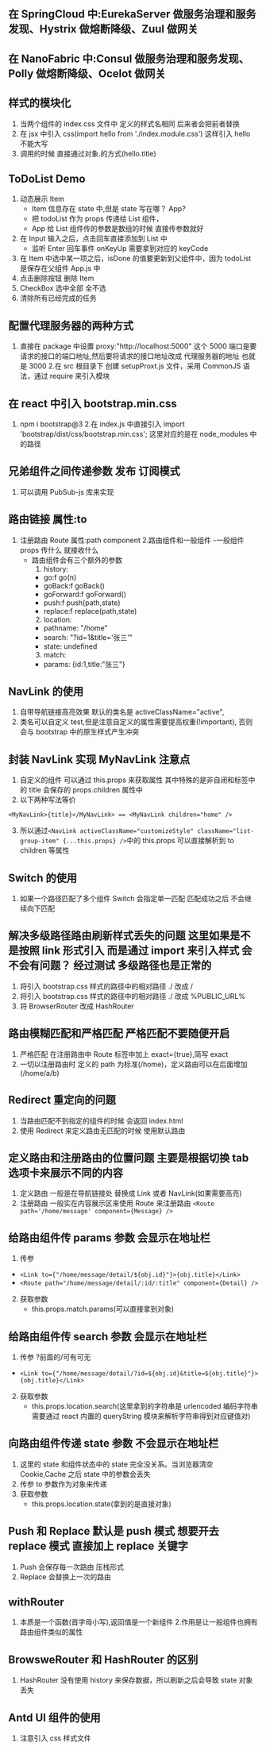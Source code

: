 ## 在 SpringCloud 中:EurekaServer 做服务治理和服务发现、Hystrix 做熔断降级、Zuul 做网关

## 在 NanoFabric 中:Consul 做服务治理和服务发现、Polly 做熔断降级、Ocelot 做网关

## 样式的模块化

1. 当两个组件的 index.css 文件中 定义的样式名相同 后来者会把前者替换
2. 在 jsx 中引入 css(import hello from './index.module.css') 这样引入 hello 不能大写
3. 调用的时候 直接通过对象.的方式(hello.title)

## ToDoList Demo

1. 动态展示 Item
   - Item 信息存在 state 中,但是 state 写在哪？ App?
   - 把 todoList 作为 props 传递给 List 组件，
   - App 给 List 组件传的参数是数组的时候 直接传参数就好
2. 在 Input 输入之后，点击回车直接添加到 List 中
   - 监听 Enter 回车事件 onKeyUp 需要拿到对应的 keyCode
3. 在 Item 中选中某一项之后，isDone 的值要更新到父组件中，因为 todoList 是保存在父组件 App.js 中
4. 点击删除按钮 删除 Item
5. CheckBox 选中全部 全不选
6. 清除所有已经完成的任务

## 配置代理服务器的两种方式

1. 直接在 package 中设置 proxy:"http://localhost:5000" 这个 5000 端口是要请求的接口的端口地址,然后要将请求的接口地址改成
   代理服务器的地址 也就是 3000 2.在 src 根目录下 创建 setupProxt.js 文件，采用 CommonJS 语法，通过 require 来引入模块

## 在 react 中引入 bootstrap.min.css

1. npm i bootstrap@3 2.在 index.js 中直接引入 import 'bootstrap/dist/css/bootstrap.min.css'; 这里对应的是在 node_modules 中的路径

## 兄弟组件之间传递参数 发布 订阅模式

1. 可以调用 PubSub-js 库来实现

## 路由链接 属性:to

1. 注册路由 Route 属性:path component 2.路由组件和一般组件 -一般组件 props 传什么 就接收什么
   - 路由组件会有三个额外的参数
     1. history:
     - go:f go(n)
     - goBack:f goBack()
     - goForward:f goForward()
     - push:f push(path,state)
     - replace:f replace(path,state)
     2. location:
     - pathname: "/home"
     * search: "?id=1&title='张三'"
     * state: undefined
     3. match:
     - params: {id:1,title:"张三"}

## NavLink 的使用

1. 自带导航链接高亮效果 默认的类名是 activeClassName="active",
2. 类名可以自定义 test,但是注意自定义的属性需要提高权重(!important),
   否则会与 bootstrap 中的原生样式产生冲突

## 封装 NavLink 实现 MyNavLink 注意点

1. 自定义的组件 可以通过 this.props 来获取属性 其中特殊的是非自闭和标签中的 title 会保存的 props.children 属性中
2. 以下两种写法等价

```
<MyNavLink>{title}</MyNavLink> == <MyNavLink children="home" />
```

3. 所以通过`<NavLink activeClassName="customizeStyle" className="list-group-item" {...this.props} />`中的
   this.props 可以直接解析到 to children 等属性

## Switch 的使用

1. 如果一个路径匹配了多个组件 Switch 会指定单一匹配 匹配成功之后 不会继续向下匹配

## 解决多级路径路由刷新样式丢失的问题 这里如果是不是按照 link 形式引入 而是通过 import 来引入样式 会不会有问题？ 经过测试 多级路径也是正常的

1. 将引入 bootstrap.css 样式的路径中的相对路径 ./ 改成 /
2. 将引入 bootstrap.css 样式的路径中的相对路径 ./ 改成 %PUBLIC_URL%
3. 将 BrowserRouter 改成 HashRouter

## 路由模糊匹配和严格匹配 严格匹配不要随便开启

1. 严格匹配 在注册路由中 Route 标签中加上 exact={true},简写 exact
2. 一切以注册路由时 定义的 path 为标准(/home)，定义路由可以在后面增加(/home/a/b)

## Redirect 重定向的问题

1. 当路由匹配不到指定的组件的时候 会返回 index.html
2. 使用 Redirect 来定义路由无匹配的时候 使用默认路由

## 定义路由和注册路由的位置问题 主要是根据切换 tab 选项卡来展示不同的内容

1. 定义路由 一般是在导航链接处 替换成 Link 或者 NavLink(如果需要高亮)
2. 注册路由 一般实在内容展示区来使用 Route 来注册路由
   `<Route path='/home/message' component={Message} />`

## 给路由组件传 params 参数 会显示在地址栏

1. 传参

- `<Link to={"/home/message/detail/${obj.id}"}>{obj.title}</Link> `
- `<Route path="/home/message/detail/:id/:title" component={Detail} />`

2. 获取参数
   - this.props.match.params(可以直接拿到对象)

## 给路由组件传 search 参数 会显示在地址栏

1. 传参 ?前面的/可有可无

- `<Link to={"/home/message/detail/?id=${obj.id}&title=${obj.title}"}>{obj.title}</Link>`

2. 获取参数
   - this.props.location.search(这里拿到的字符串是 urlencoded 编码字符串 需要通过 react 内置的 queryString 模块来解析字符串得到对应键值对)

## 向路由组件传递 state 参数 不会显示在地址栏

1. 这里的 state 和组件状态中的 state 完全没关系。当浏览器清空 Cookie,Cache 之后 state 中的参数会丢失
2. 传参 to 参数作为对象来传递
3. 获取参数
   - this.props.location.state(拿到的是直接对象)

## Push 和 Replace 默认是 push 模式 想要开去 replace 模式 直接加上 replace 关键字

1. Push 会保存每一次路由 压栈形式
2. Replace 会替换上一次的路由

## withRouter

1. 本质是一个函数(首字母小写),返回值是一个新组件 2.作用是让一般组件也拥有路由组件类似的属性

## BrowsweRouter 和 HashRouter 的区别

1. HashRouter 没有使用 history 来保存数据，所以刷新之后会导致 state 对象丢失

## Antd UI 组件的使用

1. 注意引入 css 样式文件
